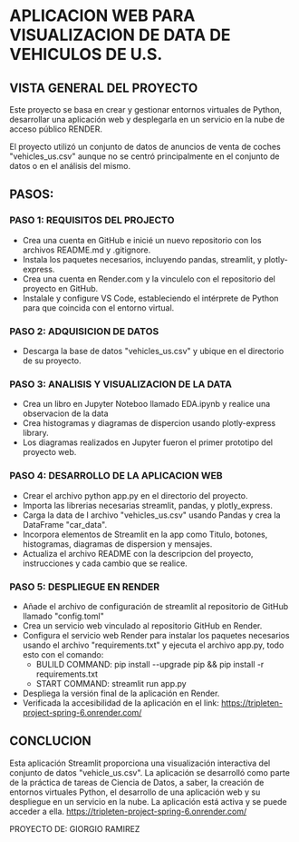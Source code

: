 # APLICACION WEB PARA VISUALIZACION DE DATA DE VEHICULOS DE U.S.

## VISTA GENERAL DEL PROYECTO

Este proyecto se basa en crear y gestionar entornos virtuales de Python, desarrollar una aplicación web y desplegarla en un servicio en la nube de acceso público RENDER.

El proyecto utilizó un conjunto de datos de anuncios de venta de coches "vehicles_us.csv" aunque no se centró principalmente en el conjunto de datos o en el análisis del mismo.


## PASOS:

### PASO 1: REQUISITOS DEL PROJECTO

- Crea una cuenta en GitHub e inicié un nuevo repositorio con los archivos README.md y .gitignore.
- Instala los paquetes necesarios, incluyendo pandas, streamlit, y plotly-express.
- Crea una cuenta en Render.com y la vinculelo con el repositorio del proyecto en GitHub.
- Instalale y configure VS Code, estableciendo el intérprete de Python para que coincida con el entorno virtual.

### PASO 2: ADQUISICION DE DATOS

- Descarga la base de datos "vehicles_us.csv" y ubique en el directorio de su proyecto.

### PASO 3: ANALISIS Y VISUALIZACION DE LA DATA

- Crea un libro en Jupyter Noteboo llamado EDA.ipynb y realice una observacion de la data
- Crea histogramas y diagramas de dispercion usando plotly-express library.
- Los diagramas realizados en Jupyter fueron el primer prototipo del proyecto web.

### PASO 4: DESARROLLO DE LA APLICACION WEB

- Crear el archivo python app.py en el directorio del proyecto.
- Importa las librerias necesarias streamlit, pandas, y plotly_express.
- Carga la data de l archivo "vehicles_us.csv" usando Pandas y crea la DataFrame "car_data".
- Incorpora elementos de Streamlit en la app como Titulo, botones, histogramas, diagramas de dispersion y mensajes.
- Actualiza el archivo README con la descripcion del proyecto, instrucciones y cada cambio que se realice.

### PASO 5: DESPLIEGUE EN RENDER

- Añade el archivo de configuración de streamlit al repositorio de GitHub llamado "config.toml"
- Crea un servicio web vinculado al repositorio GitHub en Render.
- Configura el servicio web Render para instalar los paquetes necesarios usando el archivo "requirements.txt" y ejecuta el archivo app.py, todo esto con el comando: 
    - BULILD COMMAND: pip install --upgrade pip && pip install -r requirements.txt
    - START COMMAND: streamlit run app.py
- Despliega la versión final de la aplicación en Render.
- Verificada la accesibilidad de la aplicación en el link: https://tripleten-project-spring-6.onrender.com/

## CONCLUCION

Esta aplicación Streamlit proporciona una visualización interactiva del conjunto de datos "vehicle_us.csv". La aplicación se desarrolló como parte de la práctica de tareas de Ciencia de Datos, a saber, la creación de entornos virtuales Python, el desarrollo de una aplicación web y su despliegue en un servicio en la nube. La aplicación está activa y se puede acceder a ella. https://tripleten-project-spring-6.onrender.com/

PROYECTO DE: GIORGIO RAMIREZ
